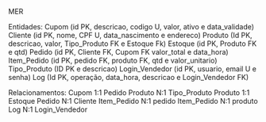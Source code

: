 MER

Entidades:
Cupom (id PK, descricao, codigo U, valor, ativo e data_validade)
Cliente (id PK, nome, CPF U, data_nascimento e endereco)
Produto (Id PK, descricao, valor, Tipo_Produto FK e Estoque Fk)
Estoque (id PK, Produto FK e qtd)
Pedido (id PK, Cliente FK, Cupom FK valor_total e data_hora)
Item_Pedido (id PK, pedido FK, produto FK, qtd e valor_unitario)
Tipo_Produto (ID PK e descricao)
Login_Vendedor (id PK, usuario, email U e senha)
Log (Id PK, operação, data_hora, descricao e Login_Vendedor FK)

Relacionamentos: 
Cupom 1:1 Pedido
Produto N:1 Tipo_Produto
Produto 1:1 Estoque
Pedido N:1 Cliente
Item_Pedido N:1 pedido
Item_Pedido N:1 produto
Log N:1 Login_Vendedor
